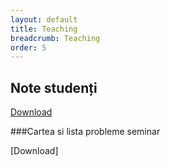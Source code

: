 ```yaml
---
layout: default
title: Teaching
breadcrumb: Teaching
order: 5
---
```


Note studenți
---

[Download](/assets/restante_si_mariri_note_la_fizica.pdf)

###Cartea si lista probleme seminar

[Download]
